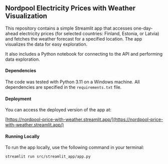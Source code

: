 ## Nordpool Electricity Prices with Weather Visualization

This repository contains a simple Streamlit app that accesses one-day-ahead electricity prices (for selected countries: Finland, Estonia, or Latvia) and fetches the weather forecast for a specified location. The app visualizes the data for easy exploration.

It also includes a Python notebook for connecting to the API and performing data exploration.

#### Dependencies
The code was tested with Python 3.11 on a Windows machine. All dependencies are specified in the `requirements.txt` file.

#### Deployment

You can access the deployed version of the app at:

[https://nordpool-price-with-weather.streamlit.app/](https://nordpool-price-with-weather.streamlit.app/)

#### Running Locally

To run the app locally, use the following command in your terminal:

```bash
streamlit run src/streamlit_app/app.py

